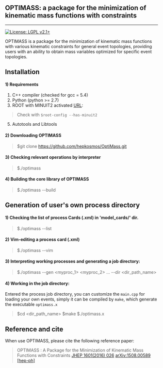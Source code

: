 ## OPTIMASS: a package for the minimization of kinematic mass functions with constraints
---
[![License: LGPL v2.1+](https://img.shields.io/badge/License-LGPL%20v2.1+-blue.svg)](https://www.gnu.org/licenses/lgpl.html)

OPTIMASS is a package for the minimization of kinematic mass functions with various kinematic constraints for 
general event topologies, providing users with an ability to obtain mass variables optimized for specific event topologies.








## Installation

#### 1) Requirements

1. C++ compiler (checked for gcc = 5.4) 
2. Python (python >= 2.7)
3. ROOT with MINUIT2 activated [URL](https://root.cern.ch): 
> Check with `$root-config --has-minuit2`
5. Autotools and Libtools


#### 2) Downloading OPTIMASS

> $git clone https://github.com/hepkosmos/OptiMass.git


#### 3) Checking relevant operations by interpreter

> $./optimass


#### 4) Building the core library of OPTIMASS

> $./optimass --build



## Generation of user's own process directory

#### 1) Checking the list of process Cards (<myproc>.xml) in 'model_cards/' dir.

> $./optimass --list


#### 2) Vim-editing a process card (<myproc>.xml) 

> $./optimass --vim <myproc>


#### 3) Interpreting working processes and generating a job directory:

> $./optimass --gen <myproc_1> <myproc_2> ... --dir <dir_path_name>


#### 4) Working in the job directory:
Entered the process job directory, you can customize the `main.cpp` for loading your own events, 
simply it can be compiled by `make`, which generate the executable `optimass.x` 

> $cd <dir_path_name> 
> $make
> $./optimass.x


## Reference and cite
When use OPTIMASS, please cite the following reference paper:

>  OPTIMASS : A Package for the Minimization of Kinematic Mass Functions with Constraints
>  [JHEP 1601(2016) 026](https://link.springer.com/article/10.1007%2FJHEP01%282016%29026) [arXiv:1508.00589 [hep-ph]](https://arxiv.org/abs/1508.00589v2)


